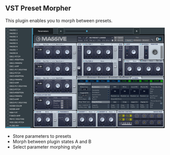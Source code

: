 ## VST Preset Morpher

This plugin enables you to morph between presets.

<img width="900px" src="preview/Preview1.jpg" />

- Store parameters to presets
- Morph between plugin states A and B
- Select parameter morphing style
